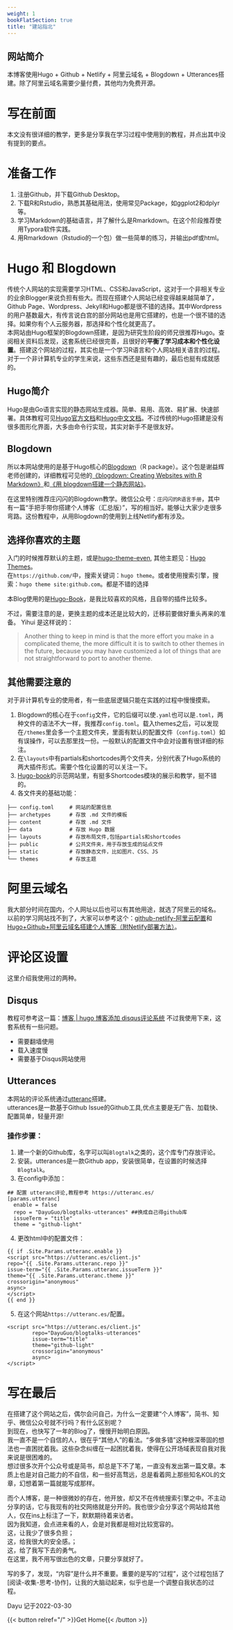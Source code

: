 ```yaml
---
weight: 1
bookFlatSection: true
title: "建站指北"
---
```



## 网站简介
本博客使用Hugo + Github + Netlify + 阿里云域名 + Blogdown + Utterances搭建。除了阿里云域名需要少量付费，其他均为免费开源。

# 写在前面
本文没有很详细的教学，更多是分享我在学习过程中使用到的教程，并点出其中没有提到的要点。

# 准备工作
1. 注册Github，并下载Github Desktop。
2. 下载R和Rstudio，熟悉其基础用法，使用常见Package，如ggplot2和dplyr等。
3. 学习Markdown的基础语言，并了解什么是Rmarkdown。在这个阶段推荐使用Typora软件实践。
4. 用Rmarkdown（Rstudio的一个包）做一些简单的练习，并输出pdf或html。

# Hugo 和 Blogdown
传统个人网站的实现需要学习HTML、CSS和JavaScript，这对于一个非相关专业的业余Blogger来说负担有些大。而现在搭建个人网站已经变得越来越简单了，Github Page、Wordpress、Jekyll和Hugo都是很不错的选择。其中Wordpress的用户基数最大，有传言说白宫的部分网站也是用它搭建的，也是一个很不错的选择。如果你有个人云服务器，那选择和个性化就更高了。  
本网站由Hugo框架的Blogdown搭建，是因为研究生阶段的师兄很推荐Hugo。查阅相关资料后发现，这套系统已经很完善，且很好的**平衡了学习成本和个性化设置**。搭建这个网站的过程，其实也是一个学习R语言和个人网站相关语言的过程。对于一个非计算机专业的学生来说，这些东西还是挺有趣的，最后也挺有成就感的。

## Hugo简介
Hugo是由Go语言实现的静态网站生成器。简单、易用、高效、易扩展、快速部署。具体教程可见[Hugo官方文档](https://gohugo.io/documentation/)和[Hugo中文文档](https://www.gohugo.org/)。不过传统的Hugo搭建是没有很多图形化界面，大多由命令行实现，其实对新手不是很友好。

## Blogdown
所以本网站使用的是基于Hugo核心的[Blogdown](https://github.com/rstudio/blogdown)（R package）。这个包是谢益辉老师创建的，详细教程可见他的[《blogdown: Creating Websites with R Markdown》](https://bookdown.org/yihui/blogdown/)和[《用 blogdown搭建一个静态网站》](https://www.bilibili.com/video/BV1ZK4y1s7ir)。

在这里特别推荐庄闪闪的Blogdown教学。微信公众号：`庄闪闪的R语言手册`，其中有一篇“手把手带你搭建个人博客（汇总版）”，写的相当好。能够让大家少走很多弯路。这份教程中，从用Blogdown的使用到上线Netlify都有涉及。


## 选择你喜欢的主题
入门的时候推荐默认的主题，或是[hugo-theme-even](https://github.com/olOwOlo/hugo-theme-even), 其他主题见：[Hugo Themes](https://themes.gohugo.io/)。  
在`https://github.com/`中，搜索关键词：`hugo theme`。或者使用搜索引擎，搜索：`hugo theme site:github.com`。都是不错的选择

本Blog使用的是[Hugo-Book](https://github.com/alex-shpak/hugo-book)，是我比较喜欢的风格，且自带的插件比较多。

不过，需要注意的是，更换主题的成本还是比较大的，迁移前要做好重头再来的准备。
Yihui 是这样说的：
> Another thing to keep in mind is that the more effort you make in a complicated theme, the more difficult it is to switch to other themes in the future, because you may have customized a lot of things that are not straightforward to port to another theme.

## 其他需要注意的
对于非计算机专业的使用者，有一些底层逻辑只能在实践的过程中慢慢摸索。
1. Blogdown的核心在于`config`文件，它的后缀可以使`.yaml`也可以是`.toml`，两种文件的语法不大一样，我推荐`config.toml`。载入themes之后，可以发现在`/themes`里会多一个主题文件夹，里面有默认的配置文件（`config.toml`）如有误操作，可以去那里找一份。一般默认的配置文件中会对设置有很详细的标注。
2. 在`\layouts`中有partials和shortcodes两个文件夹，分别代表了Hugo系统的两大插件形式。需要个性化设置的可以关注一下。
3. [Hugo-book](https://hugo-book-demo.netlify.app/)的示范网站里，有挺多Shortcodes模块的展示和教学，挺不错的。
4. 各文件夹的基础功能：
```
├── config.toml     # 网站的配置信息
├── archetypes      # 存放 .md 文件的模板
├── content         # 存放 .md 文件
├── data            # 存放 Hugo 数据
├── layouts         # 存放布局文件,包括partials和shortcodes
├── public          # 公共文件夹，用于存放生成的站点文件
├── static          # 存放静态文件，比如图片、CSS、JS
└── themes          # 存放主题
```
# 阿里云域名
我大部分时间在国内，个人网址以后也可以有其他用途，就选了阿里云的域名。
以前的学习网站找不到了，大家可以参考这个：[github-netlify-阿里云配置](https://www.kancloud.cn/april_l/ssh-/968589)和[Hugo+Github+阿里云域名搭建个人博客（附Netlify部署方法）](https://taoziyu97.github.io/post/2021-1-11-build_blog/)。

# 评论区设置
这里介绍我使用过的两种。
## Disqus
教程可参考这一篇：[博客 | hugo 博客添加 disqus评论系统](http://www.360doc.com/content/20/1016/11/9422167_940736984.shtml)
不过我使用下来，这套系统有一些问题。
- 需要翻墙使用
- 载入速度慢
- 需要基于Disqus网站使用

## Utterances
本网站的评论系统通过[utteranc](https://utteranc.es/)搭建。  
utterances是一款基于Github Issue的Github工具,优点主要是无广告、加载快、配置简单，轻量开源!
### 操作步骤：
1. 建一个新的Github库，名字可以叫`Blogtalk`之类的，这个库专门存放评论。
2. 安装。utterances是一款Github app，安装很简单，在设置的时候选择`Blogtalk`。
3. 在config中添加：
```
## 配置 utteranc评论,教程参考 https://utteranc.es/
[params.utteranc]
  enable = false
  repo = "DayuGuo/blogtalks-utterances" ##换成自己得github库
  issueTerm = "title"
  theme = "github-light"
```
4. 更改html中的配置文件：
```
{{ if .Site.Params.utteranc.enable }}
<script src="https://utteranc.es/client.js"
repo="{{ .Site.Params.utteranc.repo }}"
issue-term="{{ .Site.Params.utteranc.issueTerm }}"
theme="{{ .Site.Params.utteranc.theme }}"
crossorigin="anonymous"
async>
</script>
{{ end }}
```
5. 在这个网站`https://utteranc.es/`配置。
```
<script src="https://utteranc.es/client.js"
        repo="DayuGuo/blogtalks-utterances"
        issue-term="title"
        theme="github-light"
        crossorigin="anonymous"
        async>
</script>
```

# 写在最后
在搭建了这个网站之后，偶尔会问自己，为什么一定要建“个人博客”，简书、知乎、微信公众号就不行吗？有什么区别呢？  
到现在，也快写了一年的Blog了，慢慢开始明白原因。  
我一直不是一个自信的人，很在乎“其他人”的看法。“多做多错”这种根深蒂固的想法也一直困扰着我。这些杂念纠缠在一起困扰着我，使得在公开场域表现自我对我来说是很困难的。  
想过很多次开个公众号或是简书，却总是下不了笔，一直没有发出第一篇文章。本质上也是对自己能力的不自信，和一些好高骛远，总是看着网上那些知名KOL的文章，幻想着第一篇就能写成那样。

而个人博客，是一种很微妙的存在，他开放，却又不在传统搜索引擎之中。不主动分享的话，它与我现有的社交网络就是分开的。我也很少会分享这个网站给其他人，仅在ins上标注了一下，默默期待着来访者。  
因为我知道，会点进来看的人，会是对我都是相对比较宽容的。  
这，让我少了很多负担；  
这，给我很大的安全感。；   
这，给了我写下去的勇气。  
在这里，我不用写很出色的文章，只要分享就好了。    

写的多了，发现，“内容”是什么并不重要。重要的是写的“过程”，这个过程包括了[阅读-收集-思考-协作]，让我的大脑动起来，似乎也是一个调整自我状态的过程。


Dayu
记于2022-03-30

 {{< button relref="/" >}}Get Home{{< /button >}}

<script src="https://utteranc.es/client.js"
        repo="DayuGuo/blogtalks-utterances"
        issue-term="title"
        theme="github-light"
        crossorigin="anonymous"
        async>
</script>




